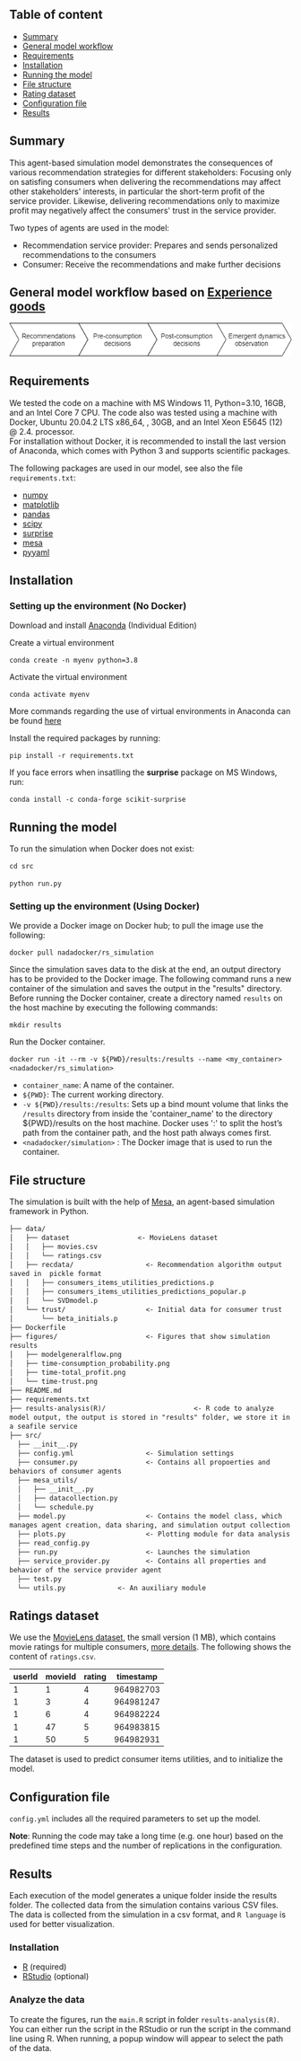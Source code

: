 ## Table of content

- [Summary](#summary)
- [General model workflow](#general-model-workflow)
- [Requirements](#requirements)
- [Installation](#installation)
- [Running the model](#running-the-model)
- [File structure](#file-structure)
- [Rating dataset](#ratings-dataset)
- [Configuration file](#configuration-file)
- [Results](#results)

## Summary

This agent-based simulation model demonstrates the consequences of various recommendation strategies for different stakeholders: Focusing only on satisfing consumers when delivering the recommendations may affect other stakeholders' interests, in particular the short-term profit of the service provider. Likewise, delivering recommendations only to maximize profit may negatively affect the consumers' trust in the service provider.

Two types of agents are used in the model:

<ul>
<li> Recommendation service provider: Prepares and sends personalized recommendations to the consumers </li>
<li> Consumer: Receive the recommendations and make further decisions </li>
</ul>

## General model workflow based on [Experience goods](https://link.springer.com/chapter/10.1007/978-3-8350-9580-9_1)

![model_workflow](figures/modelgeneralflow.png)

## Requirements

We tested the code on a machine with MS Windows 11, Python=3.10, 16GB, and an Intel Core 7 CPU. The code also was tested using a machine with Docker, Ubuntu 20.04.2 LTS x86_64, , 30GB, and an Intel Xeon E5645 (12) @ 2.4. processor. \
For installation without Docker, it is recommended to install the last version of Anaconda, which comes with Python 3 and supports scientific packages.

The following packages are used in our model, see also the file `requirements.txt`:

- [numpy](https://numpy.org/)
- [matplotlib](https://matplotlib.org/)
- [pandas](https://pandas.pydata.org/)
- [scipy](https://www.scipy.org/)
- [surprise](http://surpriselib.com/)
- [mesa](https://mesa.readthedocs.io/en/master/tutorials/intro_tutorial.html)
- [pyyaml](https://pyyaml.org/)

## Installation

### Setting up the environment (No Docker)

Download and install [Anaconda](https://www.anaconda.com/products/individual-d) (Individual Edition)

Create a virtual environment

```
conda create -n myenv python=3.8
```

Activate the virtual environment

```
conda activate myenv
```

More commands regarding the use of virtual environments in Anaconda can be found [here](https://docs.conda.io/projects/conda/en/latest/user-guide/tasks/manage-environments.html)

Install the required packages by running:

```
pip install -r requirements.txt
```

If you face errors when insatlling the **surprise** package on MS Windows, run:

```
conda install -c conda-forge scikit-surprise
```

## Running the model

To run the simulation when Docker does not exist:

```
cd src
```

`python run.py`

### Setting up the environment (Using Docker)

We provide a Docker image on Docker hub; to pull the image use the following:

```
docker pull nadadocker/rs_simulation
```

Since the simulation saves data to the disk at the end, an output directory has to be provided to the Docker image. The following command runs a new container of the simulation and saves the output in the "results" directory. Before running the Docker container, create a directory named `results` on the host machine by executing the following commands:

```
mkdir results
```

Run the Docker container.

```
docker run -it --rm -v ${PWD}/results:/results --name <my_container> <nadadocker/rs_simulation>
```

- `container_name`: A name of the container.
- `${PWD}`: The current working directory.
- `-v ${PWD}/results:/results`: Sets up a bind mount volume that links the `/results` directory from inside the 'container_name' to the directory ${PWD}/results on the host machine. Docker uses ':' to split the host’s path from the container path, and the host path always comes first.
- `<nadadocker/simulation>` : The Docker image that is used to run the container.

## File structure

The simulation is built with the help of [Mesa](https://github.com/projectmesa/mesa), an agent-based simulation framework in Python.

```
├── data/
│   ├── dataset                 <- MovieLens dataset
│   │   ├── movies.csv
│   │   └── ratings.csv
│   ├── recdata/                  <- Recommendation algorithm output saved in  pickle format
│   │   ├── consumers_items_utilities_predictions.p
│   │   ├── consumers_items_utilities_predictions_popular.p
│   │   └── SVDmodel.p
│   └── trust/                    <- Initial data for consumer trust
│       └── beta_initials.p
├── Dockerfile
├── figures/                      <- Figures that show simulation results
│   ├── modelgeneralflow.png
│   ├── time-consumption_probability.png
│   ├── time-total_profit.png
│   └── time-trust.png
├── README.md
├── requirements.txt
├── results-analysis(R)/                      <- R code to analyze model output, the output is stored in "results" folder, we store it in a seafile service
├── src/
  ├── __init__.py
  ├── config.yml                  <- Simulation settings
  ├── consumer.py                 <- Contains all propoerties and behaviors of consumer agents
  ├── mesa_utils/
  │   ├── __init__.py
  │   ├── datacollection.py
  │   └── schedule.py
  ├── model.py                    <- Contains the model class, which manages agent creation, data sharing, and simulation output collection
  ├── plots.py                    <- Plotting module for data analysis
  ├── read_config.py
  ├── run.py                      <- Launches the simulation
  ├── service_provider.py         <- Contains all properties and behavior of the service provider agent
  ├── test.py
  └── utils.py             <- An auxiliary module

```

## Ratings dataset

We use the [MovieLens dataset](https://grouplens.org/datasets/movielens/), the small version (1 MB), which contains movie ratings for multiple consumers, [more details](http://files.grouplens.org/datasets/movielens/ml-latest-small-README.html). The following shows the content of `ratings.csv`.

| userId | movieId | rating | timestamp |
| ------ | ------- | ------ | --------- |
| 1      | 1       | 4      | 964982703 |
| 1      | 3       | 4      | 964981247 |
| 1      | 6       | 4      | 964982224 |
| 1      | 47      | 5      | 964983815 |
| 1      | 50      | 5      | 964982931 |

The dataset is used to predict consumer items utilities, and to initialize the model.

## Configuration file

`config.yml` includes all the required parameters to set up the model.

**Note**: Running the code may take a long time (e.g. one hour) based on the predefined time steps and the number of replications in the configuration.

## Results

Each execution of the model generates a unique folder inside the results folder. The collected data from the simulation contains various CSV files. The data is collected from the simulation in a csv format, and `R language` is used for better visualization.

### Installation

- [R](https://cran.r-project.org/mirrors.html) (required)
- [RStudio](https://posit.co/download/rstudio-desktop/#download) (optional)

### Analyze the data

To create the figures, run the `main.R` script in folder `results-analysis(R)`. You can either run the script in the RStudio or run the script in the command line using R.
When running, a popup window will appear to select the path of the data.
